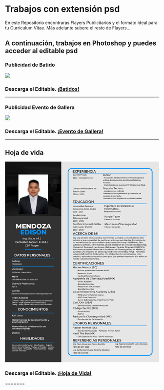 # Trabajos con extensión psd
En este Repositorio encontraras Flayers Publicitarios y el formato ideal para tu Curriculum Vitae. Más adelante subere el resto de Flayers...
## A continuación, trabajos en Photoshop y puedes acceder al editable psd
### Publicidad de Batido
![](/Flayer-Batido/img/Batidos.png)
### Descarga el Editable. **[¡Batidos!](https://drive.google.com/file/d/1E0u_-Uu-EwjOGqh-pYVYcnu7bS2yQSp2/view?usp=sharing)**
---
### Publicidad Evento de Gallera
![](/Flayer-Gallera/img/vaca-gallero.png)
### Descarga el Editable. **[¡Evento de Gallera!](https://drive.google.com/file/d/1I7CYCkJEREwh5hKkRM5ZbqnhwNf5YduF/view?usp=sharing)**
---
## Hoja de vida
![](/Curriculum_Vitae/img/CV_MENDOZA-PQ.png)
### Descarga el Editable. **[¡Hoja de Vida!](hhttps://drive.google.com/file/d/1eHe0rFg950RZ6QUc14FAuKJVfRaFud_q/view)**
=======
